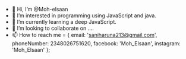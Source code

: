 - 👋 Hi, I’m @Moh-elsaan
- 👀 I’m interested in programming using JavaScript and java.
- 🌱 I’m currently learning a deep JavaScript.
- 💞️ I’m looking to collaborate on ....
- 📫 How to reach me = {
                     email: 'saniharuna213@gmail.com',
                     phoneNumber: 2348026751620,
                     facebook: 'Moh_Elsaan',
                     instagram: 'Moh_Elsaan'
       };

<!---
Moh-elsaan/Moh-elsaan is a ✨ special ✨ repository because its `README.md` (this file) appears on your GitHub profile.
You can click the Preview link to take a look at your changes.
--->
